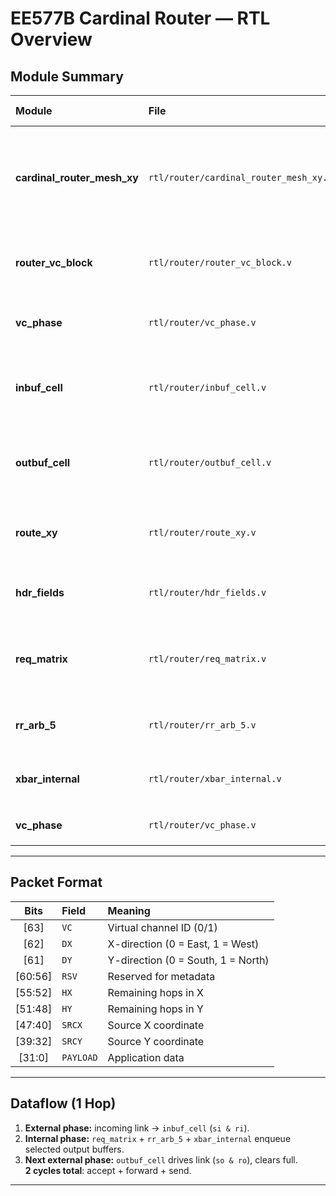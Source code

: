 # EE577B Cardinal Router — RTL Overview


## Module Summary

| Module | File | Role | Key I/O | Timing / Handshake | Notes |
|:--|:--|:--|:--|:--|:--|
| **cardinal_router_mesh_xy** | `rtl/router/cardinal_router_mesh_xy.v` | **Top level mesh router tile.** Instantiates 2 VCs + phase controller. | 5× bidirectional ports `{n,s,e,w,pe}_{si,ri,di}` in / `{so,ro,do}` out; `clk,reset`, `polarity` out | Alternates VC0/VC1 each cycle using `vc_phase`. One VC’s `phase_external` = other’s `phase_internal`. | Muxes I/O so external VC drives physical links. Achieves 2-cycle hop latency. |
| **router_vc_block** | `rtl/router/router_vc_block.v` | 5×5 router plane for one VC. | `{n,s,e,w,pe}_{si,ri,di}` / `{so,ro,do}`; `phase_internal/external` | One “color” plane (even/odd). Phased pipeline: internal compute + external send. | Instantiates 5× `inbuf_cell`, 5× `outbuf_cell`, 5× `rr_arb_5`, `req_matrix`, `xbar_internal`. |
| **vc_phase** | `rtl/router/vc_phase.v` | Global phase toggle (even/odd). | `clk,reset`, `polarity` out | Toggles every cycle on `posedge clk`. | Defines which VC is currently external. |
| **inbuf_cell** | `rtl/router/inbuf_cell.v` | One-flit receive buffer per input/VC. | `si,di[63:0]` in; `ri` out; `deq` in; `full` out; `q[63:0]` out; `phase_external/internal` in | Accepts flit when `si & ri`. `ri=~full`. Dequeues on `phase_internal & deq`. | 1-deep FIFO. Reset clears `full`. |
| **outbuf_cell** | `rtl/router/outbuf_cell.v` | One-flit transmit buffer per output/VC. | `enq,d_in[63:0]` in; `so` out; `ro` in; `dout[63:0]` out; `phase_internal/external` in; `full` out | Enqueue when `phase_internal & enq & ~full`. Send when `phase_external & full & ro`. | Dequeues at handshake. Implements 2nd pipeline phase. |
| **route_xy** | `rtl/router/route_xy.v` | XY route computation + hop-counter update. | `dx,dy,hx[3:0],hy[3:0]` in; `req_{n,s,e,w,pe}` out; `hx_next,hy_next` out | Pure combinational. | If `hx>0` → E/W by `dx`; else if `hy>0` → N/S by `dy`; else `PE`. |
| **hdr_fields** | `rtl/router/hdr_fields.v` | Header bit-field decoder (64-bit flit). | `pkt[63:0]` in → `vc,dx,dy,rsv[4:0],hx,hy,srcx,srcy` out | Pure combinational. | Used inside `req_matrix`. |
| **req_matrix** | `rtl/router/req_matrix.v` | Builds per-output request vectors and next headers. | From each input: `{*_full, *_q}`; outputs: `req_to_*[4:0]`, `{*_pkt_next}` | Comb logic. | Uses `hdr_fields` + `route_xy`. Gates by `*_full`. |
| **rr_arb_5** | `rtl/router/rr_arb_5.v` | 5-way round-robin arbiter (one per output). | `req[4:0]`, `outbuf_full` in; `gnt[4:0]` out; `clk,reset` | Sequential pointer update. | Ignores requests if outbuf full. |
| **xbar_internal** | `rtl/router/xbar_internal.v` | Connects granted inputs → outbufs. | `req_to_*`, `gnt_to_*`, `{*_pkt_next}`, `outbuf_full_*`; outputs `enq_*,d_in_*`, `deq_*`; `phase_internal` | Active when `phase_internal=1`. | Asserts `enq` and `deq` per grant. |
| **vc_phase** | `rtl/router/vc_phase.v` | Toggles `polarity` every clock. | `clk,reset` | Free-running. | Drives per-VC `phase_internal/external`. |

---

## Packet Format

| Bits | Field | Meaning |
|:--:|:--|:--|
| [63] | `VC` | Virtual channel ID (0/1) |
| [62] | `DX` | X-direction (0 = East, 1 = West) |
| [61] | `DY` | Y-direction (0 = South, 1 = North) |
| [60:56] | `RSV` | Reserved for metadata |
| [55:52] | `HX` | Remaining hops in X |
| [51:48] | `HY` | Remaining hops in Y |
| [47:40] | `SRCX` | Source X coordinate |
| [39:32] | `SRCY` | Source Y coordinate |
| [31:0] | `PAYLOAD` | Application data |

---

## Dataflow (1 Hop)

1. **External phase:** incoming link → `inbuf_cell` (`si & ri`).  
2. **Internal phase:** `req_matrix` + `rr_arb_5` + `xbar_internal` enqueue selected output buffers.  
3. **Next external phase:** `outbuf_cell` drives link (`so & ro`), clears full.  
**2 cycles total**: accept + forward + send.

---

